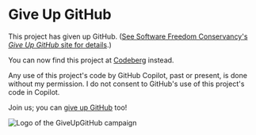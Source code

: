 # Give Up GitHub

This project has given up GitHub.  ([See Software Freedom Conservancy's *Give Up GitHub* site for details](https://GiveUpGitHub.org).)

You can now find this project at [Codeberg](https://codeberg.org/toddy/allinkl_copy) instead.

Any use of this project's code by GitHub Copilot, past or present, is done without my permission.  I do not consent to GitHub's use of this project's code in Copilot.

Join us; you can [give up GitHub](https://GiveUpGitHub.org) too!

![Logo of the GiveUpGitHub campaign](https://sfconservancy.org/img/GiveUpGitHub.png)
